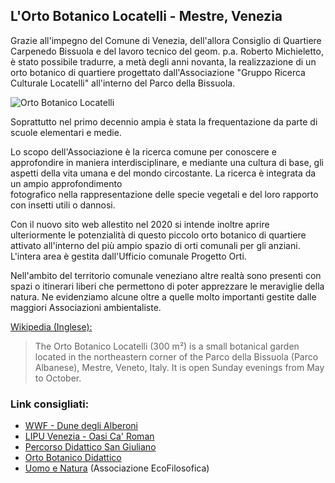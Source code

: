 ## L'Orto Botanico Locatelli - Mestre, Venezia

Grazie all'impegno del Comune di Venezia, dell'allora Consiglio di Quartiere Carpenedo Bissuola e del lavoro tecnico del geom. p.a. Roberto Michieletto, è stato possibile tradurre, a metà degli anni novanta, la realizzazione di un orto botanico di quartiere progettato dall'Associazione "Gruppo Ricerca Culturale Locatelli" all'interno del Parco della Bissuola.

![Orto Botanico Locatelli](orto.jpg)

Soprattutto nel primo decennio ampia è stata la frequentazione da parte di scuole elementari e medie.

Lo scopo dell'Associazione è la ricerca comune per conoscere e approfondire in maniera interdisciplinare, e mediante una cultura di base, gli aspetti della vita umana e del mondo circostante. La ricerca è integrata da un ampio approfondimento\
fotografico nella rappresentazione delle specie vegetali e del loro rapporto con insetti utili o dannosi.

Con il nuovo sito web allestito nel 2020 si intende inoltre aprire ulteriormente le potenzialità di questo piccolo orto botanico di quartiere attivato all'interno del più ampio spazio di orti comunali per gli anziani. L'intera area è gestita dall'Ufficio comunale Progetto Orti.

Nell'ambito del territorio comunale veneziano altre realtà sono presenti con spazi o itinerari liberi che permettono di poter apprezzare le meraviglie della natura. Ne evidenziamo alcune oltre a quelle molto importanti gestite dalle maggiori Associazioni ambientaliste.

[Wikipedia (Inglese):](https://en.wikipedia.org/wiki/Orto_Botanico_Locatelli)

> The Orto Botanico Locatelli (300 m²) is a small botanical garden located in the northeastern corner of the Parco della Bissuola (Parco Albanese), Mestre, Veneto, Italy. It is open Sunday evenings from May to October.

### Link consigliati:

* [WWF - Dune degli Alberoni](https://www.wwf.it/oasi/veneto/dune_degli_alberoni/)
* [LIPU Venezia - Oasi Ca' Roman](http://www.lipu.it/oasi-naturale-ca-roman)
* [Percorso Didattico San Giuliano](https://www.mmoblfoto.it/media/percorso_didattico_alberi_bz4.pdf)
* [Orto Botanico Didattico](https://www.nicolasaba.it/orto%20botanico.html)
* [Uomo e Natura](https://www.filosofiatv.org/index.php?topic=ecofilosofia) (Associazione EcoFilosofica)